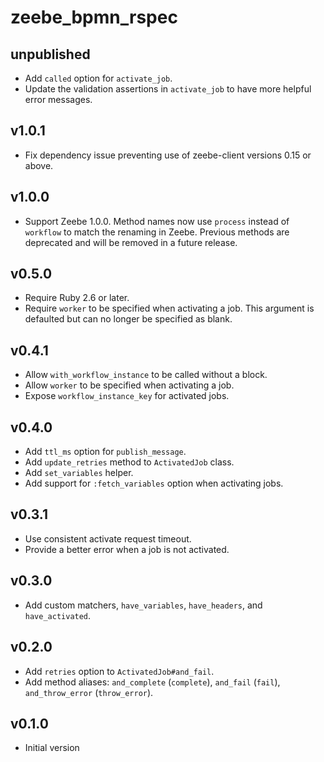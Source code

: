 # zeebe_bpmn_rspec

## unpublished
- Add `called` option for `activate_job`.
- Update the validation assertions in `activate_job` to have more helpful error messages.

## v1.0.1
- Fix dependency issue preventing use of zeebe-client versions 0.15 or above.

## v1.0.0
- Support Zeebe 1.0.0. Method names now use `process` instead of `workflow`
  to match the renaming in Zeebe. Previous methods are deprecated and will be
  removed in a future release.

## v0.5.0
- Require Ruby 2.6 or later.
- Require `worker` to be specified when activating a job. This argument is
  defaulted but can no longer be specified as blank.

## v0.4.1
- Allow `with_workflow_instance` to be called without a block.
- Allow `worker` to be specified when activating a job.
- Expose `workflow_instance_key` for activated jobs.

## v0.4.0
- Add `ttl_ms` option for `publish_message`.
- Add `update_retries` method to `ActivatedJob` class.
- Add `set_variables` helper.
- Add support for `:fetch_variables` option when activating jobs.

## v0.3.1
- Use consistent activate request timeout.
- Provide a better error when a job is not activated.

## v0.3.0
- Add custom matchers, `have_variables`, `have_headers`, and `have_activated`.

## v0.2.0
- Add `retries` option to `ActivatedJob#and_fail`.
- Add method aliases: `and_complete` (`complete`), `and_fail` (`fail`), `and_throw_error` (`throw_error`).

## v0.1.0
- Initial version
